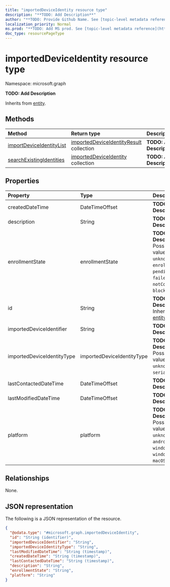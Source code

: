 ```yaml
---
title: "importedDeviceIdentity resource type"
description: "**TODO: Add Description**"
author: "**TODO: Provide Github Name. See [topic-level metadata reference](https://msgo.azurewebsites.net/add/document/guidelines/metadata.html#topic-level-metadata)**"
localization_priority: Normal
ms.prod: "**TODO: Add MS prod. See [topic-level metadata reference](https://msgo.azurewebsites.net/add/document/guidelines/metadata.html#topic-level-metadata)**"
doc_type: resourcePageType
---
```


# importedDeviceIdentity resource type


Namespace: microsoft.graph

**TODO: Add Description**


Inherits from [entity](../resources/entity.md).

## Methods
|Method|Return type|Description|
|:---|:---|:---|
|[importDeviceIdentityList](../api/importeddeviceidentity-importdeviceidentitylist.md)|[importedDeviceIdentityResult](../resources/importeddeviceidentityresult.md) collection|**TODO: Add Description**|
|[searchExistingIdentities](../api/importeddeviceidentity-searchexistingidentities.md)|[importedDeviceIdentity](../resources/importeddeviceidentity.md) collection|**TODO: Add Description**|

## Properties
|Property|Type|Description|
|:---|:---|:---|
|createdDateTime|DateTimeOffset|**TODO: Add Description**|
|description|String|**TODO: Add Description**|
|enrollmentState|enrollmentState|**TODO: Add Description**. Possible values are: `unknown`, `enrolled`, `pendingReset`, `failed`, `notContacted`, `blocked`.|
|id|String|**TODO: Add Description** Inherited from [entity](../resources/entity.md)|
|importedDeviceIdentifier|String|**TODO: Add Description**|
|importedDeviceIdentityType|importedDeviceIdentityType|**TODO: Add Description**. Possible values are: `unknown`, `imei`, `serialNumber`.|
|lastContactedDateTime|DateTimeOffset|**TODO: Add Description**|
|lastModifiedDateTime|DateTimeOffset|**TODO: Add Description**|
|platform|platform|**TODO: Add Description**. Possible values are: `unknown`, `ios`, `android`, `windows`, `windowsMobile`, `macOS`.|

## Relationships
None.

## JSON representation
The following is a JSON representation of the resource.
<!-- {
  "blockType": "resource",
  "keyProperty": "id",
  "@odata.type": "microsoft.graph.importedDeviceIdentity",
  "baseType": "microsoft.graph.entity",
  "openType": false
}
-->
``` json
{
  "@odata.type": "#microsoft.graph.importedDeviceIdentity",
  "id": "String (identifier)",
  "importedDeviceIdentifier": "String",
  "importedDeviceIdentityType": "String",
  "lastModifiedDateTime": "String (timestamp)",
  "createdDateTime": "String (timestamp)",
  "lastContactedDateTime": "String (timestamp)",
  "description": "String",
  "enrollmentState": "String",
  "platform": "String"
}
```

